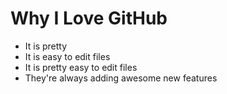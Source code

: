 # Why I Love GitHub

* It is pretty
* It is easy to edit files
* It is pretty easy to edit files
* They're always adding awesome new features